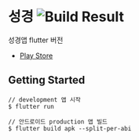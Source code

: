 # 성경 ![Build Result](build_result)

[build_result]: https://github.com/joostory/oh-my-bible/workflows/Test/badge.svg

성경앱 flutter 버전

- [Play Store](https://play.google.com/store/apps/details?id=net.joostory.holybible)


## Getting Started

```
// development 앱 시작
$ flutter run

// 안드로이드 production 앱 빌드
$ flutter build apk --split-per-abi
```
